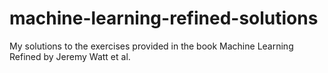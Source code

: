 # machine-learning-refined-solutions
My solutions to the exercises provided in the book Machine Learning Refined by Jeremy Watt et al.
